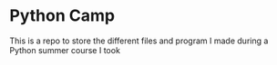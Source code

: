 # Python Camp
This is a repo to store the different files and program I made during a Python summer course I took
